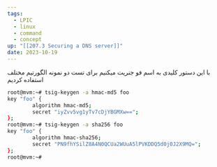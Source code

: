 ```yaml
---
tags:
  - LPIC
  - linux
  - command
  - concept
up: "[[207.3 Securing a DNS server]]"
date: 2023-10-19
---
```

با این دستور کلیدی به اسم فو جنریت میکنیم
برای تست دو نمونه الگورتیم مختلف استفاده کردیم
```bash
root@mvm:~# tsig-keygen -a hmac-md5 foo
key "foo" {
        algorithm hmac-md5;
        secret "iyZvv5vg1yTv7cDjYBGMXw==";
};
root@mvm:~# tsig-keygen -a sha256 foo
key "foo" {
        algorithm hmac-sha256;
        secret "PN9fhYSilZ8A4N0QCUa2WUuA5lPVKDDQ5d0j0J2X9MQ=";
};
root@mvm:~#
```